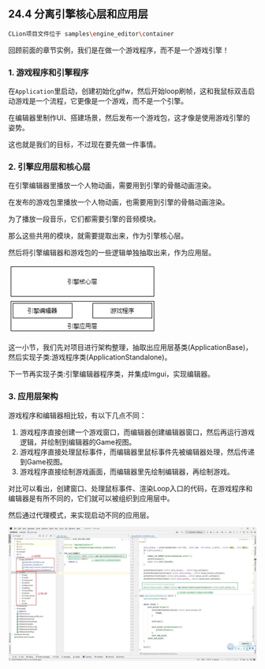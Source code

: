 ## 24.4 分离引擎核心层和应用层

```bash
CLion项目文件位于 samples\engine_editor\container
```

回顾前面的章节实例，我们是在做一个游戏程序，而不是一个游戏引擎！

### 1. 游戏程序和引擎程序

在`Application`里启动，创建初始化glfw，然后开始loop刷帧，这和我鼠标双击启动游戏是一个流程，它更像是一个游戏，而不是一个引擎。

在编辑器里制作UI、搭建场景，然后发布一个游戏包，这才像是使用游戏引擎的姿势。

这也就是我们的目标，不过现在要先做一件事情。

### 2. 引擎应用层和核心层

在引擎编辑器里播放一个人物动画，需要用到引擎的骨骼动画渲染。

在发布的游戏包里播放一个人物动画，也需要用到引擎的骨骼动画渲染。

为了播放一段音乐，它们都需要引擎的音频模块。

那么这些共用的模块，就需要提取出来，作为引擎核心层。

然后将引擎编辑器和游戏包的一些逻辑单独抽取出来，作为应用层。

![](../../imgs/engine_editor/engine_core_and_app/engine_framework.jpg)

这一小节，我们先对项目进行架构整理，抽取出应用层基类(ApplicationBase)，然后实现子类:游戏程序类(ApplicationStandalone)。

下一节再实现子类:引擎编辑器程序类，并集成Imgui，实现编辑器。

### 3. 应用层架构

游戏程序和编辑器相比较，有以下几点不同：

1. 游戏程序直接创建一个游戏窗口，而编辑器创建编辑器窗口，然后再运行游戏逻辑，并绘制到编辑器的Game视图。
2. 游戏程序直接处理鼠标事件，而编辑器里鼠标事件先被编辑器处理，然后传递到Game视图。
3. 游戏程序直接绘制游戏画面，而编辑器里先绘制编辑器，再绘制游戏。

对比可以看出，创建窗口、处理鼠标事件、渲染Loop入口的代码，在游戏程序和编辑器是有所不同的，它们就可以被组织到应用层中。

然后通过代理模式，来实现启动不同的应用层。

![](../../imgs/engine_editor/engine_core_and_app/split_core_and_app.jpg)